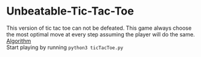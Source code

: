 # Unbeatable-Tic-Tac-Toe
This version of tic tac toe can not be defeated. This game always choose the most optimal move at every step assuming the player will do the same.
[Algorithm](https://en.wikipedia.org/wiki/Minimax)<br>
 Start playing by running  ``` python3 ticTacToe.py ```
